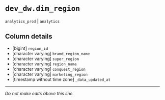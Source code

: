 # `dev_dw.dim_region`
`analytics_prod` | `analytics`

## Column details
* [bigint]    `region_id`
* [character varying] `brand_region_name`
* [character varying] `super_region`
* [character varying] `region_name`
* [character varying] `conquest_region`
* [character varying] `marketing_region`
* [timestamp without time zone] `_data_updated_at`

-------------------------------------------------------------------------------
*Do not make edits above this line.*

